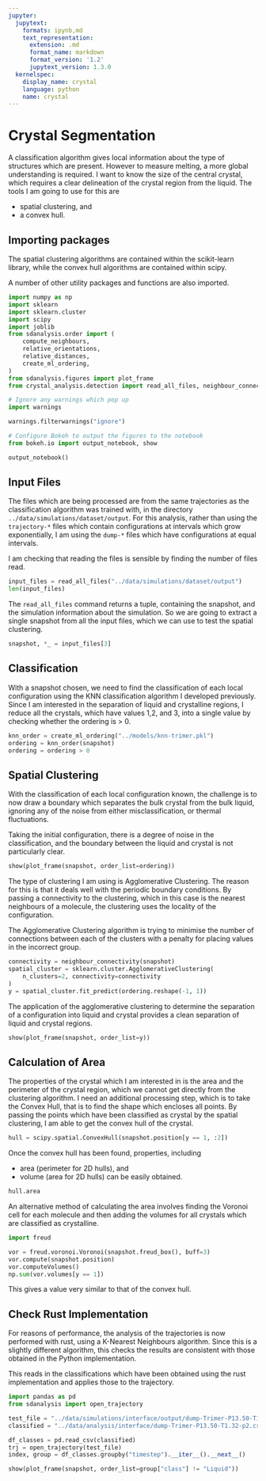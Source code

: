 ```yaml
---
jupyter:
  jupytext:
    formats: ipynb,md
    text_representation:
      extension: .md
      format_name: markdown
      format_version: '1.2'
      jupytext_version: 1.3.0
  kernelspec:
    display_name: crystal
    language: python
    name: crystal
---
```


# Crystal Segmentation

A classification algorithm gives local information
about the type of structures which are present.
However to measure melting,
a more global understanding is required.
I want to know the size of the central crystal,
which requires a clear delineation
of the crystal region from the liquid.
The tools I am going to use for this are
- spatial clustering, and
- a convex hull.

## Importing packages

The spatial clustering algorithms
are contained within the scikit-learn library,
while the convex hull algorithms
are contained within scipy.

A number of other utility packages and functions are also imported.

```python
import numpy as np
import sklearn
import sklearn.cluster
import scipy
import joblib
from sdanalysis.order import (
    compute_neighbours,
    relative_orientations,
    relative_distances,
    create_ml_ordering,
)
from sdanalysis.figures import plot_frame
from crystal_analysis.detection import read_all_files, neighbour_connectivity

# Ignore any warnings which pop up
import warnings

warnings.filterwarnings("ignore")

# Configure Bokeh to output the figures to the notebook
from bokeh.io import output_notebook, show

output_notebook()
```

## Input Files

The files which are being processed are from the same trajectories
as the classification algorithm was trained with,
in the directory `../data/simulations/dataset/output`.
For this analysis,
rather than using the `trajectory-*` files
which contain configurations at intervals
which grow exponentially,
I am using the `dump-*` files which have configurations
at equal intervals.

I am checking that reading the files is sensible
by finding the number of files read.

```python
input_files = read_all_files("../data/simulations/dataset/output")
len(input_files)
```

The `read_all_files` command returns a tuple,
containing the snapshot,
and the simulation information about the simulation.
So we are going to extract a single snapshot
from all the input files,
which we can use to test the spatial clustering.

```python
snapshot, *_ = input_files[3]
```

## Classification

With a snapshot chosen,
we need to find the classification
of each local configuration
using the KNN classification algorithm
I developed previously.
Since I am interested in the separation
of liquid and crystalline regions,
I reduce all the crystals,
which have values 1,2, and 3,
into a single value
by checking whether the ordering is > 0.

```python
knn_order = create_ml_ordering("../models/knn-trimer.pkl")
ordering = knn_order(snapshot)
ordering = ordering > 0
```

## Spatial Clustering

With the classification of each local configuration known,
the challenge is to now draw a boundary
which separates the bulk crystal from the bulk liquid,
ignoring any of the noise from either
misclassification, or
thermal fluctuations.

Taking the initial configuration,
there is a degree of noise in the classification,
and the boundary between the liquid and crystal
is not particularly clear.

```python
show(plot_frame(snapshot, order_list=ordering))
```

The type of clustering I am using is Agglomerative Clustering.
The reason for this is that it deals well with the periodic boundary conditions.
By passing a connectivity to the clustering,
which in this case is the nearest neighbours of a molecule,
the clustering uses the locality
of the configuration.

The Agglomerative Clustering algorithm is trying to minimise
the number of connections between each of the clusters
with a penalty for placing values in the incorrect group.

```python
connectivity = neighbour_connectivity(snapshot)
spatial_cluster = sklearn.cluster.AgglomerativeClustering(
    n_clusters=2, connectivity=connectivity
)
y = spatial_cluster.fit_predict(ordering.reshape(-1, 1))
```

The application of the agglomerative clustering
to determine the separation of a configuration
into liquid and crystal
provides a clean separation of liquid and crystal regions.

```python
show(plot_frame(snapshot, order_list=y))
```

## Calculation of Area

The properties of the crystal which I am interested in
is the area and the perimeter of the crystal region,
which we cannot get directly from the clustering algorithm.
I need an additional processing step,
which is to take the Convex Hull,
that is to find the shape which encloses all points.
By passing the points which have been classified as crystal
by the spatial clustering,
I am able to get the convex hull of the crystal.

```python
hull = scipy.spatial.ConvexHull(snapshot.position[y == 1, :2])
```

Once the convex hull has been found,
properties, including
- area (perimeter for 2D hulls), and
- volume (area for 2D hulls)
can be easily obtained.

```python
hull.area
```

An alternative method of calculating the area
involves finding the Voronoi cell for each molecule
and then adding the volumes for all crystals
which are classified as crystalline.

```python
import freud

vor = freud.voronoi.Voronoi(snapshot.freud_box(), buff=3)
vor.compute(snapshot.position)
vor.computeVolumes()
np.sum(vor.volumes[y == 1])
```

This gives a value very similar to that of the convex hull.

## Check Rust Implementation

For reasons of performance, the analysis of the trajectories is now performed with rust,
using a K-Nearest Neighbours algorithm.
Since this is a slightly different algorithm,
this checks the results are consistent
with those obtained in the Python implementation.

This reads in the classifications which have been obtained
using the rust implementation
and applies those to the trajectory.

```python
import pandas as pd
from sdanalysis import open_trajectory

test_file = "../data/simulations/interface/output/dump-Trimer-P13.50-T1.32-p2.gsd"
classified = "../data/analysis/interface/dump-Trimer-P13.50-T1.32-p2.csv"

df_classes = pd.read_csv(classified)
trj = open_trajectory(test_file)
index, group = df_classes.groupby("timestep").__iter__().__next__()

show(plot_frame(snapshot, order_list=group["class"] != "Liquid"))
```
